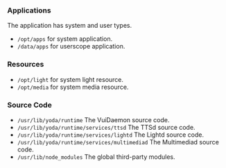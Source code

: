 ### Applications

The application has system and user types.

- `/opt/apps` for system application.
- `/data/apps` for userscope application.

### Resources

- `/opt/light` for system light resource.
- `/opt/media` for system media resource.

### Source Code

- `/usr/lib/yoda/runtime` The VuiDaemon source code.
- `/usr/lib/yoda/runtime/services/ttsd` The TTSd source code.
- `/usr/lib/yoda/runtime/services/lightd` The Lightd source code.
- `/usr/lib/yoda/runtime/services/multimediad` The Multimediad source code.
- `/usr/lib/node_modules` The global third-party modules.

